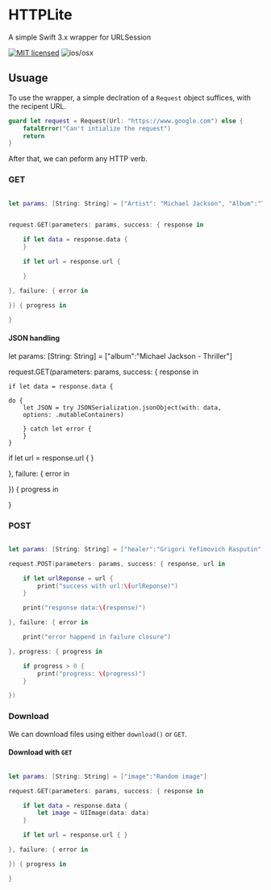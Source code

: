 # HTTPLite
A simple Swift 3.x wrapper for URLSession


[![MIT licensed](https://img.shields.io/badge/license-MIT-blue.svg)](https://raw.githubusercontent.com/hyperium/hyper/master/LICENSE) ![ios/osx](https://cocoapod-badges.herokuapp.com/p/AFNetworking/badge.png)

## Usuage 

To use the wrapper, a simple declration of a `Request` object suffices, with the recipent URL.

```swift
guard let request = Request(Url: "https://www.google.com") else {
    fatalError("Can't intialize the request")
    return
}
```

After that, we can peform any HTTP verb.

### GET

```swift

let params: [String: String] = ["Artist": "Michael Jackson", "Album":"Thriller"]


request.GET(parameters: params, success: { response in

    if let data = response.data {
    }

    if let url = response.url {

    }

}, failure: { error in

}) { progress in

}


```

#### JSON handling

let params: [String: String] = ["album":"Michael Jackson - Thriller"]

request.GET(parameters: params, success: { response in

    if let data = response.data {

    do {
        let JSON = try JSONSerialization.jsonObject(with: data,
        options: .mutableContainers)
    
        } catch let error {
        }
    }

if let url = response.url { }

}, failure: { error in

}) { progress in

}


### POST
```swift

let params: [String: String] = ["healer":"Grigori Yefimovich Rasputin", "powers": "healer and adviser"]

request.POST(parameters: params, success: { response, url in

    if let urlReponse = url {
        print("success with url:\(urlReponse)")
    }

    print("response data:\(response)")

}, failure: { error in

    print("error happend in failure closure")

}, progress: { progress in

    if progress > 0 {
        print("progress: \(progress)")
    }

})

```

### Download

We can download files using either `download()` or `GET`.

#### Download with `GET`

```swift

let params: [String: String] = ["image":"Random image"]

request.GET(parameters: params, success: { response in

    if let data = response.data { 
        let image = UIImage(data: data)
    }

    if let url = response.url { }

}, failure: { error in

}) { progress in

}
```


